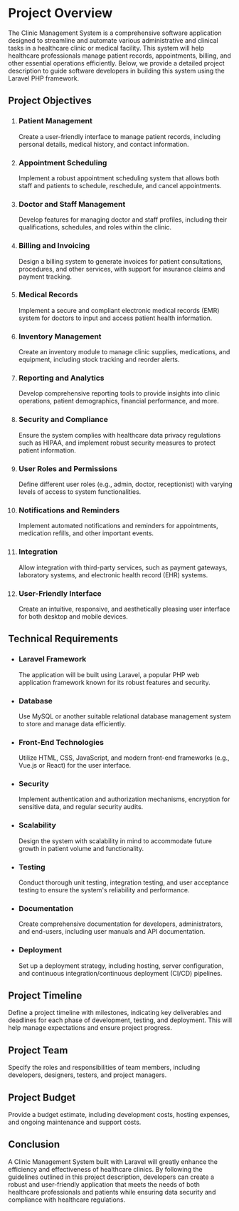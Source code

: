 <body>
    <h1>Project Overview</h1>
    <p>The Clinic Management System is a comprehensive software application designed to streamline and automate various administrative and clinical tasks in a healthcare clinic or medical facility. This system will help healthcare professionals manage patient records, appointments, billing, and other essential operations efficiently. Below, we provide a detailed project description to guide software developers in building this system using the Laravel PHP framework.</p>
    <h2>Project Objectives</h2>
    <ol>
        <li>
            <h3>Patient Management</h3>
            <p>Create a user-friendly interface to manage patient records, including personal details, medical history, and contact information.</p>
        </li>
        <li>
            <h3>Appointment Scheduling</h3>
            <p>Implement a robust appointment scheduling system that allows both staff and patients to schedule, reschedule, and cancel appointments.</p>
        </li>
        <li>
            <h3>Doctor and Staff Management</h3>
            <p>Develop features for managing doctor and staff profiles, including their qualifications, schedules, and roles within the clinic.</p>
        </li>
        <li>
            <h3>Billing and Invoicing</h3>
            <p>Design a billing system to generate invoices for patient consultations, procedures, and other services, with support for insurance claims and payment tracking.</p>
        </li>
        <li>
            <h3>Medical Records</h3>
            <p>Implement a secure and compliant electronic medical records (EMR) system for doctors to input and access patient health information.</p>
        </li>
        <li>
            <h3>Inventory Management</h3>
            <p>Create an inventory module to manage clinic supplies, medications, and equipment, including stock tracking and reorder alerts.</p>
        </li>
        <li>
            <h3>Reporting and Analytics</h3>
            <p>Develop comprehensive reporting tools to provide insights into clinic operations, patient demographics, financial performance, and more.</p>
        </li>
        <li>
            <h3>Security and Compliance</h3>
            <p>Ensure the system complies with healthcare data privacy regulations such as HIPAA, and implement robust security measures to protect patient information.</p>
        </li>
        <li>
            <h3>User Roles and Permissions</h3>
            <p>Define different user roles (e.g., admin, doctor, receptionist) with varying levels of access to system functionalities.</p>
        </li>
        <li>
            <h3>Notifications and Reminders</h3>
            <p>Implement automated notifications and reminders for appointments, medication refills, and other important events.</p>
        </li>
        <li>
            <h3>Integration</h3>
            <p>Allow integration with third-party services, such as payment gateways, laboratory systems, and electronic health record (EHR) systems.</p>
        </li>
        <li>
            <h3>User-Friendly Interface</h3>
            <p>Create an intuitive, responsive, and aesthetically pleasing user interface for both desktop and mobile devices.</p>
        </li>
    </ol>
    <h2>Technical Requirements</h2>
    <ul>
        <li>
            <h3>Laravel Framework</h3>
            <p>The application will be built using Laravel, a popular PHP web application framework known for its robust features and security.</p>
        </li>
        <li>
            <h3>Database</h3>
            <p>Use MySQL or another suitable relational database management system to store and manage data efficiently.</p>
        </li>
        <li>
            <h3>Front-End Technologies</h3>
            <p>Utilize HTML, CSS, JavaScript, and modern front-end frameworks (e.g., Vue.js or React) for the user interface.</p>
        </li>
        <li>
            <h3>Security</h3>
            <p>Implement authentication and authorization mechanisms, encryption for sensitive data, and regular security audits.</p>
        </li>
        <li>
            <h3>Scalability</h3>
            <p>Design the system with scalability in mind to accommodate future growth in patient volume and functionality.</p>
        </li>
        <li>
            <h3>Testing</h3>
            <p>Conduct thorough unit testing, integration testing, and user acceptance testing to ensure the system's reliability and performance.</p>
        </li>
        <li>
            <h3>Documentation</h3>
            <p>Create comprehensive documentation for developers, administrators, and end-users, including user manuals and API documentation.</p>
        </li>
        <li>
            <h3>Deployment</h3>
            <p>Set up a deployment strategy, including hosting, server configuration, and continuous integration/continuous deployment (CI/CD) pipelines.</p>
        </li>
    </ul>
    <h2>Project Timeline</h2>
    <p>Define a project timeline with milestones, indicating key deliverables and deadlines for each phase of development, testing, and deployment. This will help manage expectations and ensure project progress.</p>
    <h2>Project Team</h2>
    <p>Specify the roles and responsibilities of team members, including developers, designers, testers, and project managers.</p>
    <h2>Project Budget</h2>
    <p>Provide a budget estimate, including development costs, hosting expenses, and ongoing maintenance and support costs.</p>
    <h2>Conclusion</h2>
    <p>A Clinic Management System built with Laravel will greatly enhance the efficiency and effectiveness of healthcare clinics. By following the guidelines outlined in this project description, developers can create a robust and user-friendly application that meets the needs of both healthcare professionals and patients while ensuring data security and compliance with healthcare regulations.</p>
</body>
